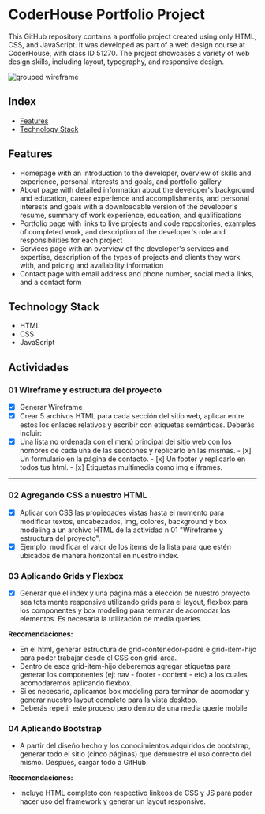 # CoderHouse Portfolio Project

This GitHub repository contains a portfolio project created using only HTML, CSS, and JavaScript. It was developed as part of a web design course at CoderHouse, with class ID 51270. The project showcases a variety of web design skills, including layout, typography, and responsive design.

![grouped wireframe](./assets/GroupedWireframe.png)

## Index

- [Features](#features)
- [Technology Stack](#technology-stack)

## Features

- Homepage with an introduction to the developer, overview of skills and experience, personal interests and goals, and portfolio gallery
- About page with detailed information about the developer's background and education, career experience and accomplishments, and personal interests and goals with a downloadable version of the developer's resume, summary of work experience, education, and qualifications
- Portfolio page with links to live projects and code repositories, examples of completed work, and description of the developer's role and responsibilities for each project
- Services page with an overview of the developer's services and expertise, description of the types of projects and clients they work with, and pricing and availability information
- Contact page with email address and phone number, social media links, and a contact form

## Technology Stack

- HTML
- CSS
- JavaScript

## Actividades

### 01 Wireframe y estructura del proyecto

- [x] Generar Wireframe
- [x] Crear 5 archivos HTML para cada sección del sitio web, aplicar entre estos los enlaces relativos y escribir con etiquetas semánticas. Deberás incluir:
- [x] Una lista no ordenada con el menú principal del sitio web con los nombres de cada una de las secciones y replicarlo en las mismas.
        - [x] Un formulario en la página de contacto.
        - [x] Un footer y replicarlo en todos tus html.
        - [x] Etiquetas multimedia como img e iframes.

---

### 02 Agregando CSS a nuestro HTML

- [x] Aplicar con CSS las propiedades vistas hasta el momento para modificar textos, encabezados, img, colores, background y box modeling a un archivo HTML de la actividad n 01 "Wireframe y estructura del proyecto".
- [x] Ejemplo: modificar el valor de los items de la lista para que estén ubicados de manera horizontal en nuestro index.

### 03 Aplicando Grids y Flexbox

- [x] Generar que el index y una página más a elección de nuestro proyecto sea totalmente responsive utilizando grids para el layout, flexbox para los componentes y box modeling para terminar de acomodar los elementos. Es necesaria la utilización de media queries.

**Recomendaciones:**

- En el html, generar estructura de grid-contenedor-padre e grid-item-hijo para poder trabajar desde el CSS con grid-area.
- Dentro de esos grid-item-hijo deberemos agregar etiquetas para generar los componentes (ej: nav - footer - content - etc) a los cuales acomodaremos aplicando flexbox.
- Si es necesario, aplicamos box modeling para terminar de acomodar y generar nuestro layout completo para la vista desktop.
- Deberás repetir este proceso pero dentro de una media querie mobile

### 04 Aplicando Bootstrap

- A partir del diseño hecho y los conocimientos adquiridos de bootstrap, generar todo el sitio (cinco páginas) que demuestre el uso correcto del mismo. Después, cargar todo a GitHub.

**Recomendaciones:**

- Incluye HTML completo con respectivo linkeos de CSS y JS para poder hacer uso del framework y generar un layout responsive.
